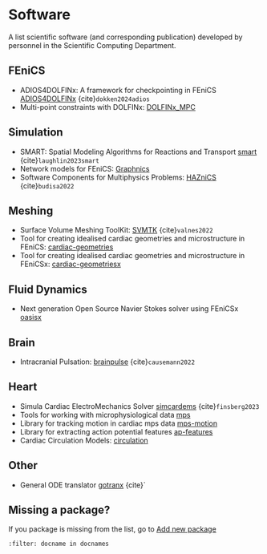 # Software

A list scientific software (and corresponding publication) developed by personnel in the Scientific Computing Department.


## FEniCS
- ADIOS4DOLFINx: A framework for checkpointing in FEniCS [ADIOS4DOLFINx](https://github.com/jorgensd/adios4dolfinx/) {cite}`dokken2024adios`
- Multi-point constraints with DOLFINx: [DOLFINx_MPC](https://github.com/jorgensd/dolfinx_mpc)

## Simulation
- SMART: Spatial Modeling Algorithms for Reactions and Transport [smart](https://github.com/RangamaniLabUCSD/smart) {cite}`laughlin2023smart`
- Network models for FEniCS: [Graphnics](https://github.com/IngeborgGjerde/graphnics)
- Software Components for Multiphysics Problems: [HAZniCS](https://github.com/HAZmathTeam/hazmath) {cite}`budisa2022`

## Meshing
- Surface Volume Meshing ToolKit: [SVMTK](https://github.com/SVMTK/SVMTK) {cite}`valnes2022`
- Tool for creating idealised cardiac geometries and microstructure in FEniCS: [cardiac-geometries](https://github.com/ComputationalPhysiology/cardiac-geometries)
- Tool for creating idealised cardiac geometries and microstructure in FEniCSx: [cardiac-geometriesx](https://github.com/ComputationalPhysiology/cardiac-geometriesx)


## Fluid Dynamics
- Next generation Open Source Navier Stokes solver using FEniCSx [oasisx](https://github.com/ComputationalPhysiology/oasisx)

## Brain
- Intracranial Pulsation: [brainpulse](https://github.com/MariusCausemann/intracranialPulsation) {cite}`causemann2022`

## Heart
- Simula Cardiac ElectroMechanics Solver [simcardems](https://github.com/ComputationalPhysiology/simcardems) {cite}`finsberg2023`
- Tools for working with microphysiological data [mps](https://github.com/ComputationalPhysiology/mps)
- Library for tracking motion in cardiac mps data [mps-motion](https://github.com/ComputationalPhysiology/mps_motion)
- Library for extracting action potential features [ap-features](https://github.com/ComputationalPhysiology/ap_features)
- Cardiac Circulation Models: [circulation](https://github.com/ComputationalPhysiology/circulation)

## Other
- General ODE translator [gotranx](https://github.com/finsberg/gotranx) {cite}`


## Missing a package?

If you package is missing from the list, go to [Add new package](https://github.com/scientificcomputing/scientificcomputing.github.io/issues/new?assignees=&labels=new-package&template=package.yml&title=%5BAdd+package%5D%3A+)


```{bibliography}
:filter: docname in docnames
```
